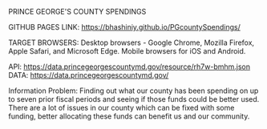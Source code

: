 PRINCE GEORGE'S COUNTY SPENDINGS

GITHUB PAGES LINK: https://bhashiniy.github.io/PGcountySpendings/

TARGET BROWSERS: Desktop browsers - Google Chrome, Mozilla Firefox, Apple Safari, and Microsoft Edge.
Mobile browsers for iOS and Android.

API: https://data.princegeorgescountymd.gov/resource/rh7w-bmhm.json
DATA: https://data.princegeorgescountymd.gov/

Information Problem: Finding out what our county has been spending on up to seven prior fiscal periods and seeing if those funds could be better used. There are a lot of issues in our county which can be fixed with some funding, better allocating these funds can benefit us and our community.
